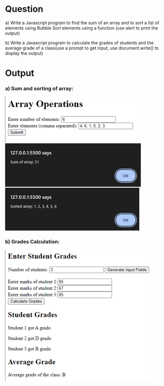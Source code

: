 # Question
a) Write a Javascript program to find the sum of an array and to sort a list of elements using Bubble Sort elements using a function (use alert to print the output)

b) Write a Javascript program to calculate the grades of students and the average grade of a class(use a prompt to get input, use document.write() to display the output)


# Output
### a) Sum and sorting of array:
![sumandsorting](https://github.com/noelmathen/College-Lab-Works/blob/main/S6%20MWA%20(Modern%20Web%20Applications)/Expt4%20-%20Javascript%20Array%2C%20Object%20and%20Functions/Outputs/a_JS_array.html_output_1.png)
![sumandsorting](https://github.com/noelmathen/College-Lab-Works/blob/main/S6%20MWA%20(Modern%20Web%20Applications)/Expt4%20-%20Javascript%20Array%2C%20Object%20and%20Functions/Outputs/a_JS_array.html_output_2.png)
![sumandsorting](https://github.com/noelmathen/College-Lab-Works/blob/main/S6%20MWA%20(Modern%20Web%20Applications)/Expt4%20-%20Javascript%20Array%2C%20Object%20and%20Functions/Outputs/a_JS_array.html_output_3.png)

### b) Grades Calculation:
![gradescalculationoutput](https://github.com/noelmathen/College-Lab-Works/blob/main/S6%20MWA%20(Modern%20Web%20Applications)/Expt4%20-%20Javascript%20Array%2C%20Object%20and%20Functions/Outputs/b_JS_student_grades.html_output_1.png)
